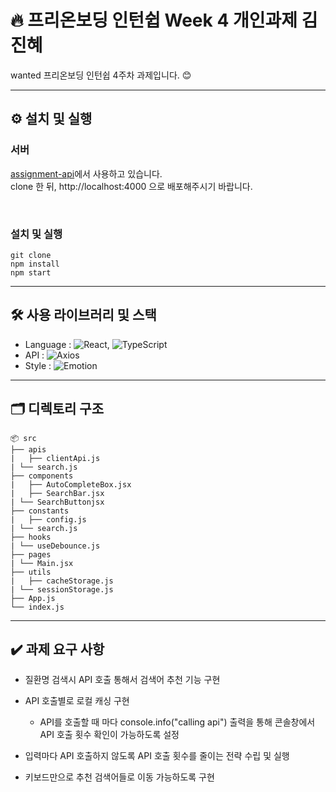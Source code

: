 # 🔥 프리온보딩 인턴쉽 Week 4 개인과제 김진혜

wanted 프리온보딩 인턴쉽 4주차 과제입니다. 😊

---

## ⚙️ 설치 및 실행

### 서버

[assignment-api](https://github.com/walking-sunset/assignment-api)에서 사용하고 있습니다.
<br />
clone 한 뒤, http://localhost:4000 으로 배포해주시기 바랍니다.

<br />

### 설치 및 실행

```
git clone
npm install
npm start
```

---

## 🛠️ 사용 라이브러리 및 스택

- Language : ![React](https://img.shields.io/badge/React-blue), ![TypeScript](https://img.shields.io/badge/JavaScript-yellow)
- API : ![Axios](https://img.shields.io/badge/Axios-orange)
- Style : ![Emotion](https://img.shields.io/badge/Emotion-pink)

---

## 🗂️ 디렉토리 구조

```
📦 src
├── apis
|	├── clientApi.js
| └── search.js
├── components
|	├── AutoCompleteBox.jsx
|	├── SearchBar.jsx
| └── SearchButtonjsx
├── constants
|	├── config.js
| └── search.js
├── hooks
| └── useDebounce.js
├── pages
| └── Main.jsx
├── utils
|	├── cacheStorage.js
| └── sessionStorage.js
├── App.js
└── index.js
```

---

## ✔️ 과제 요구 사항

- 질환명 검색시 API 호출 통해서 검색어 추천 기능 구현

- API 호출별로 로컬 캐싱 구현

  - API를 호출할 때 마다 console.info("calling api") 출력을 통해 콘솔창에서 API 호출 횟수 확인이 가능하도록 설정

- 입력마다 API 호출하지 않도록 API 호출 횟수를 줄이는 전략 수립 및 실행

- 키보드만으로 추천 검색어들로 이동 가능하도록 구현
